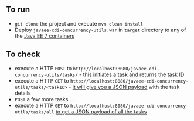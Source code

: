 ## To run

- `git clone` the project and execute `mvn clean install`
- Deploy `javaee-cdi-concurrency-utils.war` in `target` directory to any of the [Java EE 7 containers](http://www.oracle.com/technetwork/java/javaee/overview/compatibility-jsp-136984.html)

## To check

- execute a HTTP `POST` to `http://localhost:8080/javaee-cdi-concurrency-utils/tasks/` - [this initiates a task](https://github.com/abhirockzz/javaee-cdi-concurrency-utils/blob/master/src/main/java/com/wordpress/abhirockzz/cdi/concutils/TasksResource.java#L27) and returns the task ID
- execute a HTTP `GET` to `http://localhost:8080/javaee-cdi-concurrency-utils/tasks/<taskID>` - [it will give you a JSON payload](https://github.com/abhirockzz/javaee-cdi-concurrency-utils/blob/master/src/main/java/com/wordpress/abhirockzz/cdi/concutils/TasksResource.java#L40) with the task details
- `POST` a few more tasks....
- execute a HTTP `GET` to `http://localhost:8080/javaee-cdi-concurrency-utils/tasks/all` [to get a JSON payload of all the tasks](https://github.com/abhirockzz/javaee-cdi-concurrency-utils/blob/master/src/main/java/com/wordpress/abhirockzz/cdi/concutils/TasksResource.java#L50)
